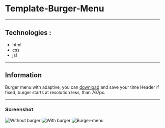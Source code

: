 # Template-Burger-Menu
______________________________________________________
## Technologies :
- html
- css
- js!
______________________________________________________
## Information
Burger menu with adaptive, you can [download](https://github.com/SkMAIL13/Template-Burger-Menu) and save your time
Header if fixed, burger starts at resolution less, than 767px. 
______________________________________________________
### Screenshot
![Without burger](https://i.ibb.co/YRs4mx8/1.png)
![With burger](https://i.ibb.co/0D3D0mk/2.png)
![Burger-menu](https://i.ibb.co/56tY3Jj/3.png)

